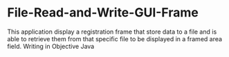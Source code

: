 # File-Read-and-Write-GUI-Frame
This application display a registration frame  that store data  to a file and is able to retrieve them from  that specific file  to be displayed in a framed area field. Writing in Objective Java   
